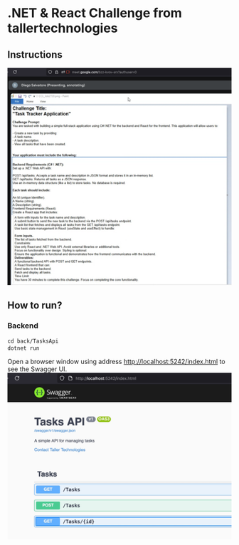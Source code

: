 # .NET &amp; React Challenge from tallertechnologies

## Instructions
![Instructions](instructions.png)

## How to run?
### Backend
```
cd back/TasksApi
dotnet run
```

Open a browser window using address [http://localhost:5242/index.html](http://localhost:5242/index.html) to see the Swagger UI.
![Swagger Page](swagger_sample.jpeg)